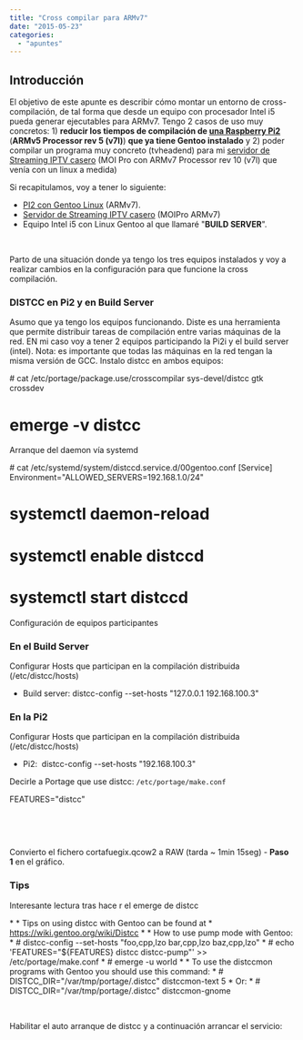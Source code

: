 ```yaml
---
title: "Cross compilar para ARMv7"
date: "2015-05-23"
categories: 
  - "apuntes"
---
```


## Introducción

El objetivo de este apunte es describir cómo montar un entorno de cross-compilación, de tal forma que desde un equipo con procesador Intel i5 pueda generar ejecutables para ARMv7. Tengo 2 casos de uso muy concretos: 1) **reducir los tiempos de compilación de [una Raspberry Pi2](https://www.luispa.com/?p=3128)** (**ARMv5 Processor rev 5 (v7l)**) **que ya tiene Gentoo instalado** y 2) poder compilar un programa muy concreto (tvheadend) para mi [servidor de Streaming IPTV casero](https://www.luispa.com/?p=2647) (MOI Pro con ARMv7 Processor rev 10 (v7l) que venía con un linux a medida)

Si recapitulamos, voy a tener lo siguiente:

- [PI2 con Gentoo Linux](https://www.luispa.com/?p=3128) (ARMv7).
- [Servidor de Streaming IPTV casero](https://www.luispa.com/?p=2647) (MOIPro ARMv7)
- Equipo Intel i5 con Linux Gentoo al que llamaré "**BUILD SERVER**".

 

Parto de una situación donde ya tengo los tres equipos instalados y voy a realizar cambios en la configuración para que funcione la cross compilación.

### DISTCC en Pi2 y en Build Server

Asumo que ya tengo los equipos funcionando. Diste es una herramienta que permite distribuir tareas de compilación entre varias máquinas de la red. EN mi caso voy a tener 2 equipos participando la Pi2i y el build server (intel). Nota: es importante que todas las máquinas en la red tengan la misma versión de GCC. Instalo distcc en ambos equipos:

# cat /etc/portage/package.use/crosscompilar
sys-devel/distcc gtk crossdev

# emerge -v distcc

Arranque del daemon vía systemd

\# cat /etc/systemd/system/distccd.service.d/00gentoo.conf
\[Service\]
Environment="ALLOWED\_SERVERS=192.168.1.0/24"

# systemctl daemon-reload
# systemctl enable distccd
# systemctl start distccd

Configuración de equipos participantes

### En el Build Server

Configurar Hosts que participan en la compilación distribuida (/etc/distcc/hosts)

- Build server: distcc-config --set-hosts "127.0.0.1 192.168.100.3"

### En la Pi2

Configurar Hosts que participan en la compilación distribuida (/etc/distcc/hosts)

- Pi2:  distcc-config --set-hosts "192.168.100.3"

Decirle a Portage que use distcc: `/etc/portage/make.conf`

FEATURES="distcc"

 

 

Convierto el fichero cortafuegix.qcow2 a RAW (tarda ~ 1min 15seg) - **Paso 1** en el gráfico.

### Tips

Interesante lectura tras hace r el emerge de distcc

\* \* Tips on using distcc with Gentoo can be found at
 \* https://wiki.gentoo.org/wiki/Distcc
 \*
 \* How to use pump mode with Gentoo:
 \* # distcc-config --set-hosts "foo,cpp,lzo bar,cpp,lzo baz,cpp,lzo"
 \* # echo 'FEATURES="${FEATURES} distcc distcc-pump"' >> /etc/portage/make.conf
 \* # emerge -u world
 \*
 \* To use the distccmon programs with Gentoo you should use this command:
 \* # DISTCC\_DIR="/var/tmp/portage/.distcc" distccmon-text 5
 \* Or:
 \* # DISTCC\_DIR="/var/tmp/portage/.distcc" distccmon-gnome

 

Habilitar el auto arranque de distcc y a continuación arrancar el servicio:
